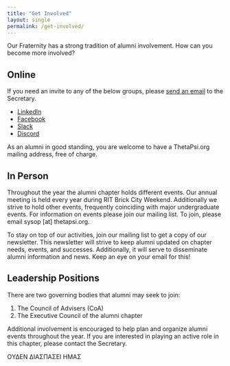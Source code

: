```yaml
---
title: "Get Involved"
layout: single
permalink: /get-involved/
---
```


Our Fraternity has a strong tradition of alumni involvement.
How can you become more involved?

## Online

If you need an invite to any of the below groups, please [send an email](../contact-us)
to the Secretary.

* <i class='fab fa-linkedin'></i> [LinkedIn](https://www.linkedin.com/groups/6544800/)
* <i class='fab fa-facebook-square'></i> [Facebook](https://www.facebook.com/groups/116095031796783/)
* <i class='fab fa-fw fa-slack'></i> [Slack](https://pkp-thetapsi.slack.com)
* <i class='fab fa-fw fa-discord'></i> [Discord](https://discord.gg/gV5rMrq)

As an alumni in good standing, you are welcome to have a ThetaPsi.org mailing
address, free of charge.

## In Person

Throughout the year the alumni chapter holds different events.
Our annual meeting is held every year during RIT Brick City Weekend.
Additionally we strive to hold other events, frequently coinciding
with major undergraduate events. For information on events please
join our mailing list. To join, please email sysop [at] thetapsi.org.

To stay on top of our activities, join our mailing list to get a copy of
our newsletter. This newsletter will strive to keep alumni updated on
chapter needs, events, and successes.
Additionally, it will serve to disseminate alumni information and news.
Keep an eye on your email for this!

## Leadership Positions

There are two governing bodies that alumni may seek to join:

1. The Council of Advisers (CoA)
2. The Executive Council of the alumni chapter

Additional involvement is encouraged to help plan and organize alumni events
throughout the year. If you are interested in playing an active role in this
chapter, please contact the Secretary.

OΥΔΕΝ ΔΙΑΣΠΑΣΕΙ ΗΜΑΣ
